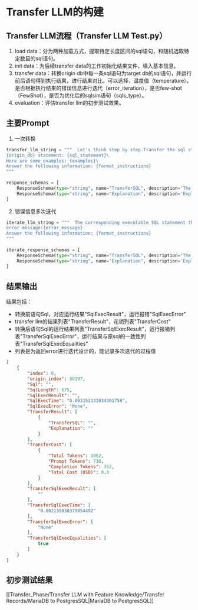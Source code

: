 # Transfer LLM的构建
## Transfer LLM流程（Transfer LLM Test.py）
1. load data：分为两种加载方式，提取特定长度区间的sql语句，和随机选取特定数目的sql语句。
2. init data：为后续transfer  data的工作初始化结果文件，填入基本信息。
3. transfer data：转换origin db中每一条sql语句为target db的sql语句，并运行前后语句得到执行结果，进行结果对比。可以选择，温度值（temperature），是否根据执行结果的错误信息进行迭代（error_iteration），是否few-shot（FewShot），是否为优化后的sqlsim语句（sqls_type）。
4. evaluation：评估transfer llm的初步测试效果。

## 主要Prompt
1. 一次转换
``` Python
transfer_llm_string = """  Let's think step by step.Transfer the sql statement in {origin_db} database to the corresponding executable sql statement in {target_db} database to perform similar data operations.\  
{origin_db} statement: {sql_statement}\  
Here are some examples: {examples}\  
Answer the following information: {format_instructions}  
"""  
  
response_schemas = [  
    ResponseSchema(type="string", name="TransferSQL", description='The transferred SQL statement result.'),  
    ResponseSchema(type="string", name="Explanation", description='Explain the basis for the conversion.')  
]
```
2. 错误信息多次迭代
``` Python
iterate_llm_string = """  The corresponding executable SQL statement that you provided in your most recent response resulted in an error when executed. Please modify your most recent SQL statement response based on the error message.
error message:{error_message}  
Answer the following information: {format_instructions}  
"""  
  
iterate_response_schemas = [  
    ResponseSchema(type="string", name="TransferSQL", description='The new transferred SQL statement result after modification.'),  
    ResponseSchema(type="string", name="Explanation", description='Explain the basis for the conversion and modification.')  
]
```

## 结果输出
结果包括：
* 转换前语句Sql，对应运行结果"SqlExecResult"，运行报错"SqlExecError"
* transfer llm的结果列表"TransferResult"，花销列表"TransferCost"
* 转换后语句Sql的运行结果列表"TransferSqlExecResult"，运行报错列表"TransferSqlExecError"，运行结果与原sql的一致性列表"TransferSqlExecEqualities"
* 列表是为返回error进行迭代设计的，能记录多次迭代的过程值

``` JSON
[  
    {  
        "index": 0,  
        "origin_index": 80197,  
        "Sql": "",  
        "SqlLength": 675,  
        "SqlExecResult": "",  
        "SqlExecTime": "0.003152132034301758",  
        "SqlExecError": "None",  
        "TransferResult": [  
            {  
                "TransferSQL": "",  
                "Explanation": ""  
            }  
        ],  
        "TransferCost": [  
            {  
                "Total Tokens": 1062,  
                "Prompt Tokens": 710,  
                "Completion Tokens": 352,  
                "Total Cost (USD)": 0.0  
            }  
        ],  
        "TransferSqlExecResult": [  
            ""  
        ],  
        "TransferSqlExecTime": [  
            "0.002135038375854492"  
        ],  
        "TransferSqlExecError": [  
            "None"  
        ],  
        "TransferSqlExecEqualities": [  
            true  
        ]  
    }
]
```

## 初步测试结果
[[Transfer_Phase/Transfer LLM with Feature Knowledge/Transfer Records/MariaDB to PostgresSQL|MariaDB to PostgresSQL]]






